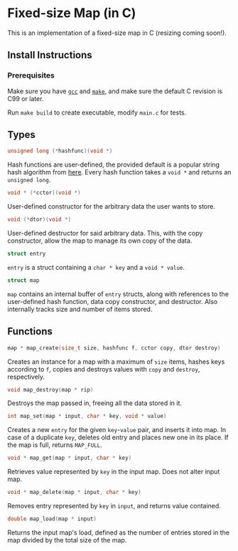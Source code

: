 # Fixed-size Map (in C)

This is an implementation of a fixed-size map in C (resizing coming soon!).

## Install Instructions

### Prerequisites

Make sure you have [`gcc`](https://gcc.gnu.org/) and [`make`](https://www.gnu.org/software/make/), and make sure the default C revision is C99 or later.

Run `make build` to create executable, modify `main.c` for tests.

## Types

```c
unsigned long (*hashfunc)(void *)
```
Hash functions are user-defined, the provided default is a popular string hash algorithm from [here](http://www.cse.yorku.ca/~oz/hash.html). Every hash function takes a `void *` and returns an `unsigned long`.

```c
void * (*cctor)(void *)
```
User-defined constructor for the arbitrary data the user wants to store.

```c
void (*dtor)(void *)
```
User-defined destructor for said arbitrary data. This, with the copy constructor, allow the map to manage its own copy of the data.

```c
struct entry
```
`entry` is a struct containing a `char * key` and a `void * value`.


```c
struct map
```
`map` contains an internal buffer of `entry` structs, along with references to the user-defined hash function, data copy constructor, and destructor. Also internally tracks size and number of items stored.

## Functions

```c 
map * map_create(size_t size, hashfunc f, cctor copy, dtor destroy)
```
Creates an instance for a map with a maximum of `size` items, hashes keys according to `f`, copies and destroys values with `copy` and `destroy`, respectively.

```c
void map_destroy(map * rip)
```
Destroys the map passed in, freeing all the data stored in it.

```c
int map_set(map * input, char * key, void * value)
```
Creates a new `entry` for the given `key`-`value` pair, and inserts it into map. In case of a duplicate `key`, deletes old entry and places new one in its place. If the map is full, returns `MAP_FULL`.

```c
void * map_get(map * input, char * key)
```
Retrieves value represented by `key` in the input map. Does not alter input map.

```c
void * map_delete(map * input, char * key)
```
Removes entry represented by `key` in `input`, and returns value contained.

```c
double map_load(map * input)
```
Returns the input map's load, defined as the number of entries stored in the map divided by the total size of the map.